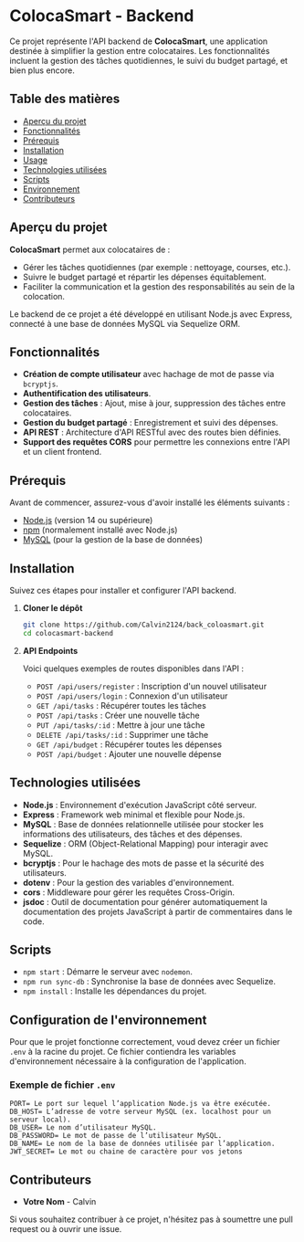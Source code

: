 # ColocaSmart - Backend

Ce projet représente l'API backend de **ColocaSmart**, une application destinée à simplifier la gestion entre colocataires. Les fonctionnalités incluent la gestion des tâches quotidiennes, le suivi du budget partagé, et bien plus encore.

## Table des matières

- [Aperçu du projet](#aperçu-du-projet)
- [Fonctionnalités](#fonctionnalités)
- [Prérequis](#prérequis)
- [Installation](#installation)
- [Usage](#usage)
- [Technologies utilisées](#technologies-utilisées)
- [Scripts](#scripts)
- [Environnement](#Configuration-de-l'environnement)
- [Contributeurs](#contributeurs)

## Aperçu du projet

**ColocaSmart** permet aux colocataires de :
- Gérer les tâches quotidiennes (par exemple : nettoyage, courses, etc.).
- Suivre le budget partagé et répartir les dépenses équitablement.
- Faciliter la communication et la gestion des responsabilités au sein de la colocation.

Le backend de ce projet a été développé en utilisant Node.js avec Express, connecté à une base de données MySQL via Sequelize ORM.

## Fonctionnalités

- **Création de compte utilisateur** avec hachage de mot de passe via `bcryptjs`.
- **Authentification des utilisateurs**.
- **Gestion des tâches** : Ajout, mise à jour, suppression des tâches entre colocataires.
- **Gestion du budget partagé** : Enregistrement et suivi des dépenses.
- **API REST** : Architecture d'API RESTful avec des routes bien définies.
- **Support des requêtes CORS** pour permettre les connexions entre l'API et un client frontend.

## Prérequis

Avant de commencer, assurez-vous d'avoir installé les éléments suivants :

- [Node.js](https://nodejs.org/en/download/) (version 14 ou supérieure)
- [npm](https://www.npmjs.com/) (normalement installé avec Node.js)
- [MySQL](https://dev.mysql.com/downloads/) (pour la gestion de la base de données)

## Installation

Suivez ces étapes pour installer et configurer l'API backend.

1. **Cloner le dépôt**

   ```bash
   git clone https://github.com/Calvin2124/back_coloasmart.git
   cd colocasmart-backend
   ```
   
2. **API Endpoints**

   Voici quelques exemples de routes disponibles dans l'API :

   - `POST /api/users/register` : Inscription d'un nouvel utilisateur
   - `POST /api/users/login` : Connexion d'un utilisateur
   - `GET /api/tasks` : Récupérer toutes les tâches
   - `POST /api/tasks` : Créer une nouvelle tâche
   - `PUT /api/tasks/:id` : Mettre à jour une tâche
   - `DELETE /api/tasks/:id` : Supprimer une tâche
   - `GET /api/budget` : Récupérer toutes les dépenses
   - `POST /api/budget` : Ajouter une nouvelle dépense

## Technologies utilisées

- **Node.js** : Environnement d'exécution JavaScript côté serveur.
- **Express** : Framework web minimal et flexible pour Node.js.
- **MySQL** : Base de données relationnelle utilisée pour stocker les informations des utilisateurs, des tâches et des dépenses.
- **Sequelize** : ORM (Object-Relational Mapping) pour interagir avec MySQL.
- **bcryptjs** : Pour le hachage des mots de passe et la sécurité des utilisateurs.
- **dotenv** : Pour la gestion des variables d'environnement.
- **cors** : Middleware pour gérer les requêtes Cross-Origin.
- **jsdoc** : Outil de documentation pour générer automatiquement la documentation des projets JavaScript à partir de commentaires dans le code.

## Scripts

- `npm start` : Démarre le serveur avec `nodemon`.
- `npm run sync-db` : Synchronise la base de données avec Sequelize.
- `npm install` : Installe les dépendances du projet.

## Configuration de l'environnement 

Pour que le projet fonctionne correctement, voud devez créer un fichier `.env` à la racine du projet. Ce fichier contiendra les variables d'environnement nécessaire à la configuration de l'application.

### Exemple de fichier `.env`

```
PORT= Le port sur lequel l’application Node.js va être exécutée.
DB_HOST= L’adresse de votre serveur MySQL (ex. localhost pour un serveur local).
DB_USER= Le nom d’utilisateur MySQL.
DB_PASSWORD= Le mot de passe de l’utilisateur MySQL.
DB_NAME= Le nom de la base de données utilisée par l’application.
JWT_SECRET= Le mot ou chaine de caractère pour vos jetons
```

## Contributeurs

- **Votre Nom** - Calvin

Si vous souhaitez contribuer à ce projet, n'hésitez pas à soumettre une pull request ou à ouvrir une issue.